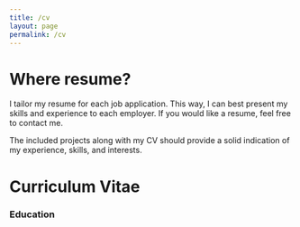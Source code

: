 ```yaml
---
title: /cv
layout: page
permalink: /cv
---
```


# Where resume?

I tailor my resume for each job application. This way, I can best present my skills and experience to each employer. If you would like a resume, feel free to contact me.

The included projects along with my CV should provide a solid indication of my experience, skills, and interests.

# Curriculum Vitae
### Education